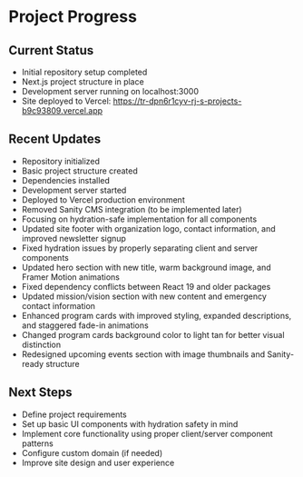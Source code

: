 # Project Progress

## Current Status
- Initial repository setup completed
- Next.js project structure in place
- Development server running on localhost:3000
- Site deployed to Vercel: https://tr-dpn6r1cyv-rj-s-projects-b9c93809.vercel.app

## Recent Updates
- Repository initialized
- Basic project structure created
- Dependencies installed
- Development server started
- Deployed to Vercel production environment
- Removed Sanity CMS integration (to be implemented later)
- Focusing on hydration-safe implementation for all components
- Updated site footer with organization logo, contact information, and improved newsletter signup
- Fixed hydration issues by properly separating client and server components
- Updated hero section with new title, warm background image, and Framer Motion animations
- Fixed dependency conflicts between React 19 and older packages
- Updated mission/vision section with new content and emergency contact information
- Enhanced program cards with improved styling, expanded descriptions, and staggered fade-in animations
- Changed program cards background color to light tan for better visual distinction
- Redesigned upcoming events section with image thumbnails and Sanity-ready structure

## Next Steps
- Define project requirements
- Set up basic UI components with hydration safety in mind
- Implement core functionality using proper client/server component patterns
- Configure custom domain (if needed)
- Improve site design and user experience 
